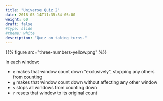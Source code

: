 ```yaml
---
title: "Universe Quiz 2"
date: 2018-05-14T11:35:54-05:00
weight: 60
draft: false
#type: slide
#theme: white
description: "Quiz on taking turns."
---
```


{{% figure src="three-numbers-yellow.png" %}}

In each window:

* `e` makes that window count down "exclusively", stopping any others from counting
* `g` makes that window count down without affecting any other window
* `s` stops all windows from counting down
* `r` resets that window to its original count

